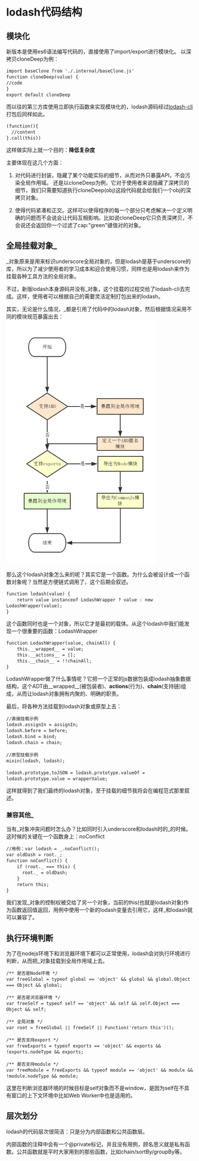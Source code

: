 # lodash代码结构

## 模块化
新版本是使用es6语法编写代码的，直接使用了import/export进行模块化。
以深拷贝cloneDeep为例：
```
import baseClone from './.internal/baseClone.js'
function cloneDeep(value) {
//code
}
export default cloneDeep
```
而以往的第三方库使用立即执行函数来实现模块化的，lodash源码经过[lodash-cli](https://github.com/lodash-archive/lodash-cli)打包后同样如此。
```
(function(){
  //content
}.call(this))
```
这样做实际上就一个目的：**降低复杂度**

主要体现在这几个方面：
1. 对代码进行封装，隐藏了某个功能实际的细节，从而对外只暴露API，不会污染全局作用域。
还是以cloneDeep为例，它对于使用者来说隐藏了深拷贝的细节，我们只需要知道执行cloneDeep(obj)这段代码就会给我们一个obj的深拷贝对象。

2. 使得代码紧凑和正交。这样可以使得程序的每一个部分只考虑解决一个定义明确的问题而不会说会让代码互相影响。比如说cloneDeep它只负责深拷贝，不会说还会返回你一个过滤了cap:"green"键值对的对象。

## 全局挂载对象_
\_对象原来是用来标识underscore全局对象的，但是lodash是基于underscore的库，所以为了减少使用者的学习成本和迎合使用习惯，同样也是用lodash来作为挂载各种工具方法的全局对象。

不过，新版lodash本身源码并没有_对象，这个挂载的过程交给了lodash-cli去完成。这样，使用者可以根据自己的需要灵活定制打包出来的lodash。

其实，无论是什么情况，\_都是引用了代码中的lodash对象，然后根据情况采用不同的模块规范暴露出去：
![\_对象的来源-根据core版本的3806-3829行代码逻辑绘出](../assets/mount_lodash_flowchart.png)

那么这个lodash对象怎么来的呢？其实它是一个函数。为什么会被设计成一个函数对象呢？当然是方便链式调用了，这个后期会叙述。
```
function lodash(value) {
	return value instanceof LodashWrapper ? value : new LodashWrapper(value);
}
```
这个函数同时也是一个对象，所以它才是最初的载体。从这个lodash中我们能发现一个很重要的函数：LodashWrapper
```
function LodashWrapper(value, chainAll) {
	this.__wrapped__ = value;
	this.__actions__ = [];
	this.__chain__ = !!chainAll;
}

```
LodashWrapper做了什么事情呢？它把一个正常的js数据包装成lodash抽象数据结构，这个ADT由__wrapped__(被包装者)、__actions__(行为)、__chain__(支持链)组成，从而让lodash对象拥有内聚的、明确的职责。

最后，将各种方法挂载到lodash对象或原型上去：
```
//直接挂载示例
lodash.assignIn = assignIn;
lodash.before = before;
lodash.bind = bind;
lodash.chain = chain;

//原型挂载示例
mixin(lodash, lodash);

lodash.prototype.toJSON = lodash.prototype.valueOf = lodash.prototype.value = wrapperValue;
```
这样就得到了我们最终的lodash对象，至于挂载的细节我将会在编程范式那里叙述。

### 兼容其他_
当有\_对象冲突问题时怎么办？比如同时引入underscore和lodash时的\_的时候。这时候的关键在一个函数身上：noConflict
```
//用例：var lodash = _.noConflict();
var oldDash = root._;
function noConflict() {
	if (root._ === this) {
	  root._ = oldDash;
	}
	return this;
}
```
我们发现\_对象的控制权被交给了另一个对象，当前的this(也就是lodash对象)作为函数返回值返回，用例中使用一个新的lodash变量去引用它，这样_和lodash就可以兼容了。

## 执行环境判断
为了在nodejs环境下和浏览器环境下都可以正常使用，lodash会对执行环境进行判断，从而把_对象挂载到全局作用域上去。

```
/** 是否是Node环境 */
var freeGlobal = typeof global == 'object' && global && global.Object === Object && global;

/** 是否是浏览器环境 */
var freeSelf = typeof self == 'object' && self && self.Object === Object && self;

/** 全局对象 */
var root = freeGlobal || freeSelf || Function('return this')();

/** 是否支持export */
var freeExports = typeof exports == 'object' && exports && !exports.nodeType && exports;

/** 是否支持module */
var freeModule = freeExports && typeof module == 'object' && module && !module.nodeType && module;

```
这里在判断浏览器环境的时候目标是self对象而不是window，是因为self在不具有窗口的上下文环境中比如Web Worker中也是适用的。
## 层次划分
lodash的代码层次很简洁：只是分为内部函数和公共函数层。

内部函数的注释中会有一个@private标记，并且没有用例，顾名思义就是私有函数。公共函数就是平时大家用到的那些函数，比如chain/sortBy/groupBy等。


